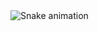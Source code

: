 <img src="https://raw.githubusercontent.com/DAMnificado/DAMnificado/output/snake.svg" alt="Snake animation" />

###
